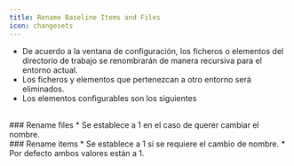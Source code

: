 ```yaml
---
title: Rename Baseline Items and Files
icon: changesets
---
```

* De acuerdo a la ventana de configuración, los ficheros o elementos del directorio de trabajo se renombrarán de manera recursiva para el entorno actual.
* Los ficheros y elementos que pertenezcan a otro entorno será eliminados.
* Los elementos configurables son los siguientes

<br />
### Rename files
* Se establece a 1 en el caso de querer cambiar el nombre.

<br />
### Rename items
* Se establece a 1 si se requiere el cambio de nombre.
* Por defecto ambos valores están a 1.

